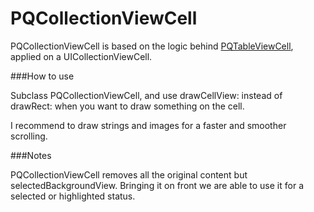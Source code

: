 PQCollectionViewCell
===============

PQCollectionViewCell is based on the logic behind [PQTableViewCell](https://github.com/paoloq/PQTableViewCell), applied on a UICollectionViewCell.

###How to use

Subclass PQCollectionViewCell, and use drawCellView: instead of drawRect: when you want to draw something on the cell.

I recommend to draw strings and images for a faster and smoother scrolling.

###Notes

PQCollectionViewCell removes all the original content but selectedBackgroundView. Bringing it on front we are able to use it for a selected or highlighted status.
